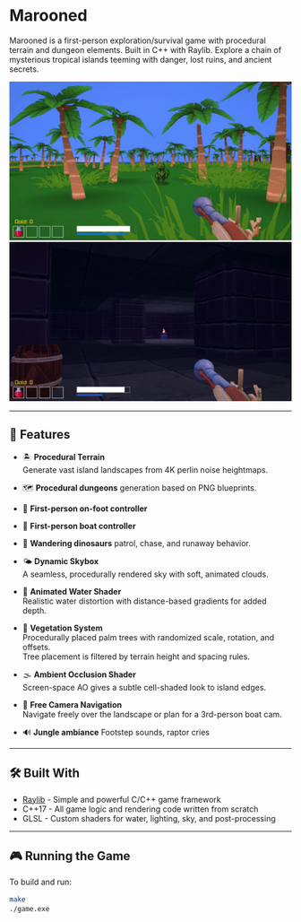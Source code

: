 # Marooned

Marooned is a first-person exploration/survival game with procedural terrain and dungeon elements. Built in C++ with Raylib. Explore a chain of mysterious tropical islands teeming with danger, lost ruins, and ancient secrets.

![Gameplay Screenshot](assets/screenshots/dinoFrame.png)
![Gameplay Screenshot](assets/screenshots/dungeonFrame.png)

---

## 🌴 Features

- 🏝️ **Procedural Terrain**  
  Generate vast island landscapes from 4K perlin noise heightmaps.

- 🗺️ **Procedural dungeons** 
  generation based on PNG blueprints.

- 🧍 **First-person on-foot controller**

- 🚣 **First-person boat controller**

- 🦕 **Wandering dinosaurs**
   patrol, chase, and runaway behavior.

- 🌤️ **Dynamic Skybox**  
  A seamless, procedurally rendered sky with soft, animated clouds.

- 🌊 **Animated Water Shader**  
  Realistic water distortion with distance-based gradients for added depth.

- 🌲 **Vegetation System**  
  Procedurally placed palm trees with randomized scale, rotation, and offsets.  
  Tree placement is filtered by terrain height and spacing rules.

- 🌫️ **Ambient Occlusion Shader**  
  Screen-space AO gives a subtle cell-shaded look to island edges.

- 🧭 **Free Camera Navigation**  
  Navigate freely over the landscape or plan for a 3rd-person boat cam.

- 🔊 **Jungle ambiance**
  Footstep sounds, raptor cries

---

## 🛠 Built With

- [Raylib](https://www.raylib.com/) - Simple and powerful C/C++ game framework  
- C++17 - All game logic and rendering code written from scratch  
- GLSL - Custom shaders for water, lighting, sky, and post-processing  

---

## 🎮 Running the Game

To build and run:

```bash
make
./game.exe
